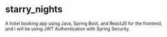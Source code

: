 # starry_nights
A hotel booking app using Java, Spring Boot, and  ReactJS for the frontend, and i will be using JWT Authentication with Spring Security.
